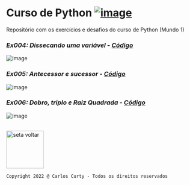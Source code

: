 # Curso de Python [![image](https://user-images.githubusercontent.com/68711113/165764028-9d60f899-2323-439a-bc27-e492e6978bf3.png)](https://www.cursoemvideo.com/)

Repositório com os exercícios e desafios do curso de Python (Mundo 1)

### *Ex004: Dissecando uma variável - [Código](https://github.com/carloscurty/CursoemVideo-Python-Mundo1/blob/3f1c810214ad8b5a3b8413363e82ca54637ea13f/ex004.py)<br>*
![image](https://user-images.githubusercontent.com/68711113/165763293-30fa2483-5dfb-4d0b-934a-e5beccbc16c5.png)

### *Ex005: Antecessor e sucessor - [Código](https://github.com/carloscurty/CursoemVideo-Python-Mundo1/blob/6069c14a18d7eef52608ee7de3031725c81d3967/desafio005.py)<br>*
![image](https://user-images.githubusercontent.com/68711113/165765664-cfb1d42f-6bdd-4dc7-9bfb-43b6a1ee5e41.png)

### *Ex006: Dobro, triplo e Raiz Quadrada - [Código](https://github.com/carloscurty/CursoemVideo-Python-Mundo1/blob/6069c14a18d7eef52608ee7de3031725c81d3967/desafio%20006.py)<br>*
![image](https://user-images.githubusercontent.com/68711113/165766378-1ceb8ab2-eabd-40ca-a15d-3cf60e612c36.png)


<br>
<a href="https://carloscurty.github.io"><img src="https://user-images.githubusercontent.com/68711113/165812595-fe81c81e-05fa-4787-a39a-3067d738ac68.png" alt="seta voltar" width="100"/></a>


~~~
Copyright 2022 @ Carlos Curty - Todos os direitos reservados
~~~
